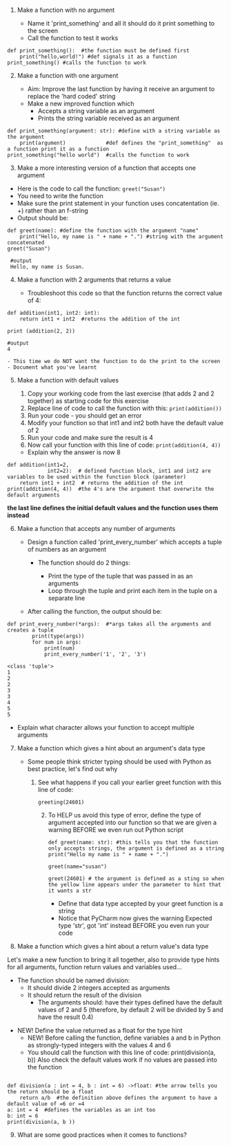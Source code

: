 1. Make a function with no argument

    - Name it 'print_something' and all it should do it print something to the screen
    - Call the function to test it works
````
def print_something():  #the function must be defined first
    print("hello,world!") #def signals it as a function
print_something() #calls the function to work
````
2. Make a function with one argument

   - Aim: Improve the last function by having it receive an argument to replace the 'hard coded' string
   - Make a new improved function which
     - Accepts a string variable as an argument
     - Prints the string variable received as an argument

````
def print_something(argument: str): #define with a string variable as the argument
    print(argument)             #def defines the "print_something"  as a function print it as a function
print_something("hello world")  #calls the function to work
````

3. Make a more interesting version of a function that accepts one argument

  - Here is the code to call the function:
    ```greet("Susan")```
  - You need to write the function
  - Make sure the print statement in your function uses concatentation (ie. +) rather than an f-string
  - Output should be:
```` 
def greet(name): #define the function with the argument "name"
    print("Hello, my name is " + name + ".") #string with the argument concatenated
greet("Susan")

 #output
 Hello, my name is Susan.
 ````

4. Make a function with 2 arguments that returns a value

    - Troubleshoot this code so that the function returns the correct value of 4:
```
def addition(int1, int2: int):
    return int1 + int2  #returns the addition of the int

print (addition(2, 2))

#output
4
```
    - This time we do NOT want the function to do the print to the screen
    - Document what you've learnt

5. Make a function with default values

   1. Copy your working code from the last exercise (that adds 2 and 2 together) as starting code for this exercise
   2. Replace line of code to call the function with this:
   ```print(addition())```
   3. Run your code - you should get an error
   4. Modify your function so that int1 and int2 both have the default value of 2
   5. Run your code and make sure the result is 4
   6. Now call your function with this line of code:
   ```print(addition(4, 4))```
   - Explain why the answer is now 8
````
def addition(int1=2,
             int2=2):  # defined function block, int1 and int2 are variables to be used within the function block (parameter)
    return int1 + int2  # returns the addition of the int
print(addition(4, 4))  #the 4's are the argument that overwrite the default arguments
````  
****the last line defines the initial default values and the function uses them instead****


6. Make a function that accepts any number of arguments

    - Design a function called 'print_every_number' which accepts a tuple of numbers as an argument

      - The function should do 2 things:

        - Print the type of the tuple that was passed in as an arguments
        - Loop through the tuple and print each item in the tuple on a separate line
   - After calling the function, the output should be:
```
def print_every_number(*args):  #*args takes all the arguments and creates a tuple
        print(type(args))
        for num in args:
            print(num)
            print_every_number('1', '2', '3')
````
````
<class 'tuple'>
1
2
2
3
3
4
5
5
````
   - Explain what character allows your function to accept multiple arguments


7. Make a function which gives a hint about an argument's data type

    - Some people think stricter typing should be used with Python as best practice, let's find out why
       1. See what happens if you call your earlier greet function with this line of code:

           ```greeting(24601)```

          2. To HELP us avoid this type of error, define the type of argument accepted into our function so that we are given a warning BEFORE we even run out Python script
               ````
             def greet(name: str): #this tells you that the function only accepts strings, the argument is defined as a string
               print("Hello my name is " + name + ".")

             greet(name="susan")

             greet(24601) # the argument is defined as a sting so when the yellow line appears under the parameter to hint that it wants a str
             ````
          
             - Define that data type accepted by your greet function is a string
             - Notice that PyCharm now gives the warning Expected type 'str', got 'int' instead BEFORE you even run your code


8. Make a function which gives a hint about a return value's data type
   

Let's make a new function to bring it all together, also to provide type hints for all arguments, function return values and variables used...

- The function should be named division:
    - It should divide 2 integers accepted as arguments
    - It should return the result of the division
      * The arguments should:
             have their types defined
             have the default values of 2 and 5 (therefore, by default 2 will be divided by 5 and have the result 0.4)
* NEW! Define the value returned as a float for the type hint
    - NEW! Before calling the function, define variables a and b in Python as strongly-typed integers with the values 4 and 6
     -  You should call the function with this line of code:
      print(division(a, b))
      Also check the default values work if no values are passed into the function
````

def division(a : int = 4, b : int = 6) ->float: #the arrow tells you the return should be a float
    return a/b  #the definition above defines the argument to have a default value of =6 or =4
a: int = 4  #defines the variables as an int too
b: int = 6
print(division(a, b ))

````
9. What are some good practices when it comes to functions?

